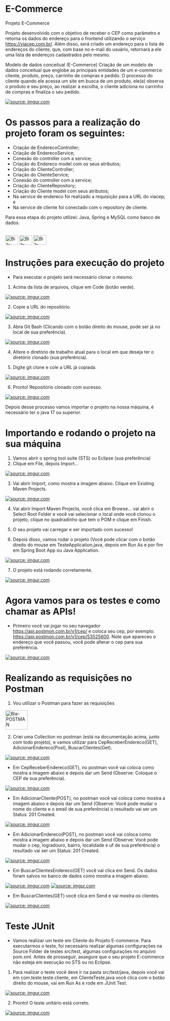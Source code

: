 # E-Commerce
Projeto E-Commerce

Projeto desenvolvido com o objetivo de receber o CEP como parâmetro e retorna os dados do endereço para o frontend utilizando o serviço https://viacep.com.br/. Além disso, será criado um endereço para o lista de endereços do cliente, que, com base no e-mail do usuário, retornará a ele uma lista de endereços cadastrados pelo mesmo.

Modelo de dados conceitual (E-Commerce)
Criação de um modelo de dados conceitual que englobe as principais entidades de um e-commerce: cliente, produto, preço, carrinho de compras e pedido. 
O processo do cliente quando ele acessa um site em busca de um produto, ele(a) observa o produto e seu preço, ao realizar a escolha, o cliente adiciona no carrinho de compras e finaliza o seu pedido.

<a href="https://imgur.com/PwNKjSG"><img src="https://i.imgur.com/PwNKjSG.png" title="source: imgur.com" /></a>


# Os passos para a realização do projeto foram os seguintes:

- Criação de EnderecoController;
- Criação de EnderecoService;
- Conexão do controller com a service;
- Criação do Endereco model com os seus atributos;
- Criação do ClienteController;
- Criação do ClienteService;
- Conexão do controller com a service;
- Criação do ClienteRepository;
- Criação do Cliente model com seus atributos;
- Na service de endereco foi realizado a requisição para a URL do viacep; e
- Na service de cliente foi conectado com o repository de cliente.

Para essa etapa do projeto utilizei: Java, Spring e MySQL como banco de dados.
<div style="display: inline_block"><br>
<img align="center" alt="Bia-JAVA" height="30" width="40" src="https://cdn.jsdelivr.net/gh/devicons/devicon/icons/java/java-original.svg" />
<img align="center" alt="Bia-Spring" height="30" width="40" src="https://cdn.jsdelivr.net/gh/devicons/devicon/icons/spring/spring-original.svg" />
<img align="center" alt="Bia-Mysql" height="30" width="40" src="https://cdn.jsdelivr.net/gh/devicons/devicon/icons/mysql/mysql-original.svg" />
</div>




# Instruções para execução do projeto

- Para executar o projeto será necessário clonar o mesmo.
1. Acima da lista de arquivos, clique em Code (botão verde).

<a href="https://imgur.com/XNnjk2n"><img src="https://i.imgur.com/XNnjk2n.png" title="source: imgur.com" /></a>
                                                                
2. Copie a URL do repositório.
                                                                
<a href="https://imgur.com/I0z5pe1"><img src="https://i.imgur.com/I0z5pe1.png" title="source: imgur.com" /></a>                                                                                                     
                                                                                                
3. Abra Git Bash (Clicando com o botão direito do mouse, pode ser já no local de sua preferência).

<a href="https://imgur.com/YvZIye7"><img src="https://i.imgur.com/YvZIye7.png" title="source: imgur.com" /></a>

4. Altere o diretório de trabalho atual para o local em que deseja ter o diretório clonado (sua preferência). 

5. Digite git clone e cole a URL já copiada.

<a href="https://imgur.com/hX9X6Ba"><img src="https://i.imgur.com/hX9X6Ba.png" title="source: imgur.com" /></a>

6. Pronto! Repositório clonado com sucesso.

<a href="https://imgur.com/m98Tnnr"><img src="https://i.imgur.com/m98Tnnr.png" title="source: imgur.com" /></a>

Depois desse processo vamos importar o projeto na nossa máquina, é necessário ter o java 17 ou superior.

# Importando e rodando o projeto na sua máquina

1. Vamos abrir o spring tool suite (STS) ou Eclipse (sua preferência)
2. Clique em File, depois Import...

<a href="https://imgur.com/WUg6zo6"><img src="https://i.imgur.com/WUg6zo6.png" title="source: imgur.com" /></a>

3. Vai abrir Import, como mostra a imagem abaixo. Clique em Existing Maven Projects.

<a href="https://imgur.com/ho2LJvB"><img src="https://i.imgur.com/ho2LJvB.png" title="source: imgur.com" /></a>

4. Vai abrir Import Maven Projects, você clica em Browse... vai abrir o Select Root Folder e você vai selecionar o local onde você clonou o projeto, clique no quadradinho que tem o POM e clique em Finish.

5. O seu projeto vai carregar e ser importado com sucesso!

6. Depois disso, vamos rodar o projeto (Você pode clicar com o botão direito do mouse em TesteApplication.java, depois em Run As e por fim em Spring Boot App ou Java Application.

<a href="https://imgur.com/zfj7Gfk"><img src="https://i.imgur.com/zfj7Gfk.png" title="source: imgur.com" /></a>

7. O projeto está rodando corretamente.

<a href="https://imgur.com/NDQeLRF"><img src="https://i.imgur.com/NDQeLRF.png" title="source: imgur.com" /></a>

# Agora vamos para os testes e como chamar as APIs!

- Primeiro você vai jogar no seu navegador https://api.postmon.com.br/v1/cep/ e coloca seu cep, por exemplo: https://api.postmon.com.br/v1/cep/53525600. Note que apareceu o endereço que você passou, você pode alterar o cep para sua preferência.

<a href="https://imgur.com/vqADArQ"><img src="https://i.imgur.com/vqADArQ.png" title="source: imgur.com" /></a>

# Realizando as requisições no Postman 

1. Vou utilizar o Postman para fazer as requisições

<img align="center" alt="Bia-POSTMAN" height="60" width="70"  src="https://i.imgur.com/MqfqpRc.png" />

2. Criei uma Collection no postman (está na documentação acima, junto com todo projeto), e vamos utilizar para CepReceberEndereco(GET), AdicionarEndereco(Post), BuscarClientes(Get).

<a href="https://imgur.com/FGNVwT7"><img src="https://i.imgur.com/FGNVwT7.png" title="source: imgur.com" /></a>

- Em CepReceberEndereco(GET), no postman você vai coloca como mostra a imagem abaixo e depois dar um Send (Observe: Coloque o CEP de sua preferência).

<a href="https://imgur.com/VuLPcJV"><img src="https://i.imgur.com/VuLPcJV.png" title="source: imgur.com" /></a>

- Em AdicionarCliente(POST), no postman você vai coloca como mostra a imagem abaixo e depois dar um Send (Observe: Você pode mudar o nome do cliente e o email de sua preferência) o resultado vai ser um Status: 201 Created.

<a href="https://imgur.com/KZW5Myt"><img src="https://i.imgur.com/KZW5Myt.png" title="source: imgur.com" /></a>

- Em AdicionarEndereco(POST), no postman você vai coloca como mostra a imagem abaixo e depois dar um Send (Observe: Você pode mudar o cep, logradouro, bairro, localidade e uf de sua preferência) o resultado vai ser um Status: 201 Created.

<a href="https://imgur.com/5RHvaR4"><img src="https://i.imgur.com/5RHvaR4.png" title="source: imgur.com" /></a>

- Em BuscarClientesEndereco(GET) você vai clica em Send. Os dados foram salvos no banco de dados como mostra a imagem abaixo.

<a href="https://imgur.com/Xst2VEc"><img src="https://i.imgur.com/Xst2VEc.png" title="source: imgur.com" /></a>
<a href="https://imgur.com/iqR5F8H"><img src="https://i.imgur.com/iqR5F8H.png" title="source: imgur.com" /></a>

- Em BuscarClientes(GET) você clica em Send e vai mostra os clientes.

<a href="https://imgur.com/Q0ZTkJS"><img src="https://i.imgur.com/Q0ZTkJS.png" title="source: imgur.com" /></a>

# Teste JUnit

- Vamos realizar um teste em Cliente do Projeto E-commerce. Para executarmos o teste, foi necessário realizar algumas configurações na Source Folder de testes src/test, algumas configurações no arquivo pom.xml. Antes de prosseguir, assegure que o seu projeto E-commerce não esteja em execução no STS ou no Eclipse.
  
 1. Para realizar o teste você deve ir na pasta src/test/java, depois você vai em com.teste.teste.cliente, em ClienteTeste.java você clica com o botão direito do mouse, vai em Run As e rode em JUnit Test.
 
<a href="https://imgur.com/LRPKwYy"><img src="https://i.imgur.com/LRPKwYy.png" title="source: imgur.com" /></a>

2. Pronto! O teste unitário está correto.

<a href="https://imgur.com/hpm8TII"><img src="https://i.imgur.com/hpm8TII.png" title="source: imgur.com" /></a>
  
  
  





















